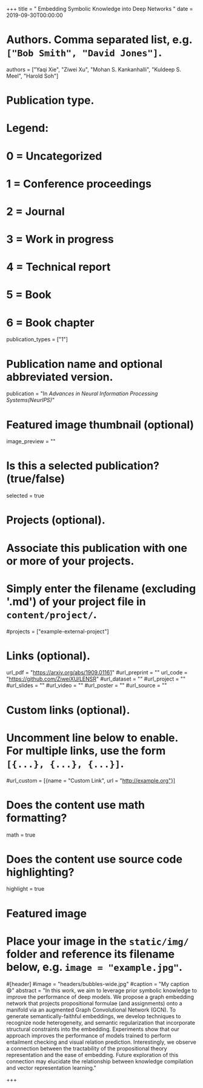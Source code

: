 +++
title = " Embedding Symbolic Knowledge into Deep Networks "
date = 2019-09-30T00:00:00

# Authors. Comma separated list, e.g. `["Bob Smith", "David Jones"]`.
authors = ["Yaqi Xie", "Ziwei Xu", "Mohan S. Kankanhalli", "Kuldeep S. Meel", "Harold Soh"] 

# Publication type.
# Legend:
# 0 = Uncategorized
# 1 = Conference proceedings
# 2 = Journal
# 3 = Work in progress
# 4 = Technical report
# 5 = Book
# 6 = Book chapter
publication_types = ["1"]

# Publication name and optional abbreviated version.
publication = "In *Advances in Neural Information Processing Systems(NeurIPS)*"


# Featured image thumbnail (optional)
image_preview = ""

# Is this a selected publication? (true/false)
selected = true

# Projects (optional).
#   Associate this publication with one or more of your projects.
#   Simply enter the filename (excluding '.md') of your project file in `content/project/`.
#projects = ["example-external-project"]


# Links (optional).
url_pdf = "https://arxiv.org/abs/1909.01161"
#url_preprint = ""
url_code = "https://github.com/ZiweiXU/LENSR"
#url_dataset = ""
#url_project = ""
#url_slides = ""
#url_video = ""
#url_poster = ""
#url_source = ""

# Custom links (optional).
#   Uncomment line below to enable. For multiple links, use the form `[{...}, {...}, {...}]`.
#url_custom = [{name = "Custom Link", url = "http://example.org"}]

# Does the content use math formatting?
math = true

# Does the content use source code highlighting?
highlight = true

# Featured image
# Place your image in the `static/img/` folder and reference its filename below, e.g. `image = "example.jpg"`.
#[header]
#image = "headers/bubbles-wide.jpg"
#caption = "My caption :smile:"
abstract = "In this work, we aim to leverage prior symbolic knowledge to improve the performance of deep models. We propose a graph embedding network that projects propositional formulae (and assignments) onto a manifold via an augmented Graph Convolutional Network (GCN). To generate semantically-faithful embeddings, we develop techniques to recognize node heterogeneity, and semantic regularization that incorporate structural constraints into the embedding. Experiments show that our approach improves the performance of models trained to perform entailment checking and visual relation prediction. Interestingly, we observe a connection between the tractability of the propositional theory representation and the ease of embedding. Future exploration of this connection may elucidate the relationship between knowledge compilation and vector representation learning."

+++
